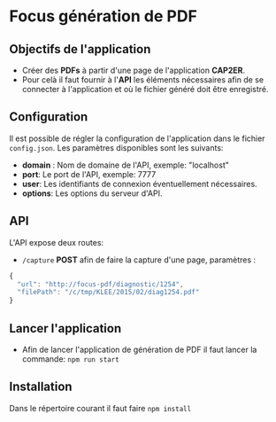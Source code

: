 Focus génération de PDF
========================

## Objectifs de l'application

- Créer des **PDFs** à partir d'une page de l'application **CAP2ER**.
- Pour celà il faut fournir à l'**API** les éléments nécessaires afin de se connecter à l'application et où le fichier généré doit être enregistré.

## Configuration

Il est possible de régler la configuration de l'application dans le fichier `config.json`. Les paramètres disponibles sont les suivants:
- **domain** : Nom de domaine de l'API, exemple: "localhost"
- **port**: Le port de l'API, exemple: 7777
- **user**: Les identifiants de connexion éventuellement nécessaires.
- **options**: Les options du serveur d'API.

## API
L'API expose deux routes:
- `/capture` **POST** afin de faire la capture d'une page, paramètres : 

```javascript
{
  "url": "http://focus-pdf/diagnostic/1254",
  "filePath": "/c/tmp/KLEE/2015/02/diag1254.pdf"
}

```

## Lancer l'application

- Afin de lancer l'application de génération de PDF il faut lancer la commande: `npm run start`

## Installation

Dans le répertoire courant il faut faire `npm install`
